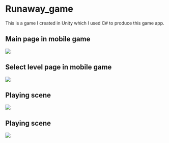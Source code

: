 # Runaway_game
This is a game I created in Unity which I used C# to produce this game app.

## Main page in mobile game
![](https://raw.githubusercontent.com/weitsung50110/Runaway_game/master/github_images/0.jpg)
## Select level page in mobile game
![](https://raw.githubusercontent.com/weitsung50110/Runaway_game/master/github_images/1.jpg)
## Playing scene
![](https://raw.githubusercontent.com/weitsung50110/Runaway_game/master/github_images/2.jpg)
## Playing scene
![](https://raw.githubusercontent.com/weitsung50110/Runaway_game/master/github_images/3.jpg)

